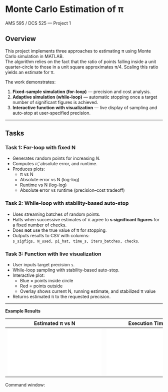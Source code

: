 # Monte Carlo Estimation of π  
AMS 595 / DCS 525 — Project 1  

## Overview
This project implements three approaches to estimating π using Monte Carlo simulation in MATLAB.  
The algorithm relies on the fact that the ratio of points falling inside a unit quarter-circle to those in a unit square approximates π/4. Scaling this ratio yields an estimate for π.  

The work demonstrates:
1. **Fixed-sample simulation (for-loop)** — precision and cost analysis.  
2. **Adaptive simulation (while-loop)** — automatic stopping once a target number of significant figures is achieved.  
3. **Interactive function with visualization** — live display of sampling and auto-stop at user-specified precision.  

---

## Tasks

### Task 1: For-loop with fixed N
- Generates random points for increasing $N$.  
- Computes $\hat{\pi}$, absolute error, and runtime.  
- Produces plots:  
  - π vs N  
  - Absolute error vs N (log-log)  
  - Runtime vs N (log-log)  
  - Absolute error vs runtime (precision–cost tradeoff)  

### Task 2: While-loop with stability-based auto-stop
- Uses streaming batches of random points.  
- Halts when successive estimates of π agree to **s significant figures** for a fixed number of checks.  
- Does **not** use the true value of π for stopping.  
- Outputs results to CSV with columns:  
  `s_sigfigs, N_used, pi_hat, time_s, iters_batches, checks`.  

### Task 3: Function with live visualization
- User inputs target precision `s`.  
- While-loop sampling with stability-based auto-stop.  
- Interactive plot:
  - Blue = points inside circle  
  - Red = points outside  
  - Overlay shows current N, running estimate, and stabilized π value  
- Returns estimated π to the requested precision.  

---



**Example Results**

| Estimated π vs N | Execution Time vs N |
|------------------|----------------------|
| ![π vs N](figures/fig_task1_min_pi_vs_N.pdf) | ![Execution Time vs N](figures/fig_task1_min_time_vs_N.pdf) |


Command window:
